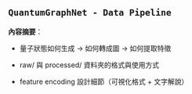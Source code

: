 ## `QuantumGraphNet - Data Pipeline`

**內容摘要**：

- 量子狀態如何生成 → 如何轉成圖 → 如何提取特徵
    
- raw/ 與 processed/ 資料夾的格式與使用方式
    
- feature encoding 設計細節（可視化格式 + 文字解說）